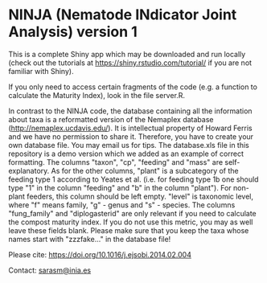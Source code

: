 # NINJA (Nematode INdicator Joint Analysis) version 1

This is a complete Shiny app which may be downloaded and run locally (check out the tutorials at https://shiny.rstudio.com/tutorial/ if you are not familiar with Shiny).

If you only need to access certain fragments of the code (e.g. a function to calculate the Maturity Index), look in the file server.R.

In contrast to the NINJA code, the database containing all the information about taxa is a reformatted version of the Nemaplex database (http://nemaplex.ucdavis.edu/). It is intellectual property of Howard Ferris and we have no permission to share it. Therefore, you have to create your own database file. You may email us for tips. The database.xls file in this repository is a demo version which we added as an example of correct formatting. The columns "taxon", "cp", "feeding" and "mass" are self-explanatory. As for the other columns, "plant" is a subcategory of the feeding type 1 according to Yeates et al. (i.e. for feeding type 1b one should type "1" in the column "feeding" and "b" in the column "plant"). For non-plant feeders, this column should be left empty. "level" is taxonomic level, where "f" means family, "g" - genus and "s" - species. The columns "fung_family" and "diplogasterid" are only relevant if you need to calculate the compost maturity index. If you do not use this metric, you may as well leave these fields blank. Please make sure that you keep the taxa whose names start with "zzzfake..." in the database file!

Please cite: https://doi.org/10.1016/j.ejsobi.2014.02.004

Contact: sarasm@inia.es
